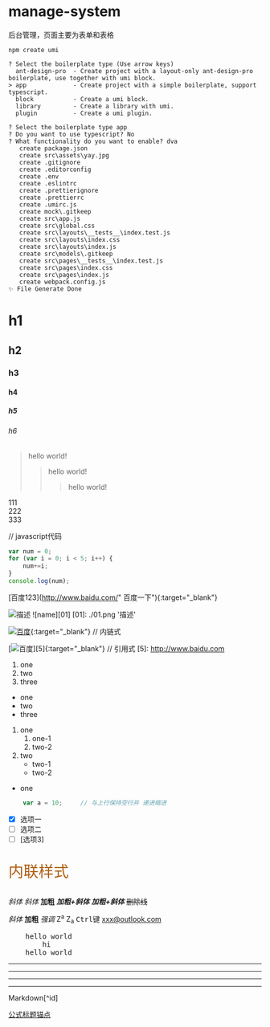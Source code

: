 # manage-system
 后台管理，页面主要为表单和表格

```
npm create umi

? Select the boilerplate type (Use arrow keys)
  ant-design-pro  - Create project with a layout-only ant-design-pro boilerplate, use together with umi block.
> app             - Create project with a simple boilerplate, support typescript.
  block           - Create a umi block.
  library         - Create a library with umi.
  plugin          - Create a umi plugin.

? Select the boilerplate type app
? Do you want to use typescript? No
? What functionality do you want to enable? dva
   create package.json
   create src\assets\yay.jpg
   create .gitignore
   create .editorconfig
   create .env
   create .eslintrc
   create .prettierignore
   create .prettierrc
   create .umirc.js
   create mock\.gitkeep
   create src\app.js
   create src\global.css
   create src\layouts\__tests__\index.test.js
   create src\layouts\index.css
   create src\layouts\index.js
   create src\models\.gitkeep
   create src\pages\__tests__\index.test.js
   create src\pages\index.css
   create src\pages\index.js
   create webpack.config.js
✨ File Generate Done
```

# h1

## h2

### h3

#### h4

##### h5

###### h6

> hello world!
>> hello world!
>>> hello world!

<div>
    <div>111</div>
    <div>222</div>
    <div>333</div>
</div>


// javascript代码
```javascript
var num = 0;
for (var i = 0; i < 5; i++) {
    num+=i;
}
console.log(num);
```
[百度123](http://www.baidu.com/" 百度一下"){:target="_blank"}   

![](./01.png '描述')
![name][01]
[01]: ./01.png '描述'

[![](./01.png '百度')](http://www.baidu.com){:target="_blank"}        // 内链式

[![](./01.png '百度')][5]{:target="_blank"}                       // 引用式
[5]: http://www.baidu.com 

1. one
2. two
3. three

* one
* two
* three

1. one
   1. one-1
    1. two-2
2. two 
    * two-1
    * two-2


* one

```javascript
    var a = 10;     // 与上行保持空行并 递进缩进
```

- [x] 选项一
- [ ] 选项二  
- [ ]  [选项3]

<p style="color: #AD5D0F;font-size: 30px; font-family: '宋体';">内联样式</p>

*斜体* _斜体_ **加粗** ***加粗+斜体*** **_加粗+斜体_** ~~删除线~~

<i>斜体</i> <b>加粗</b> <em>强调</em> Z<sup>a</sup> Z<sub>a</sub> <kbd>Ctrl键</kbd> <xxx@outlook.com>

<pre>
    hello world 
        hi
    hello world 
</pre>

***
---
* * *

***

Markdown[^id]

[公式标题锚点](#id)